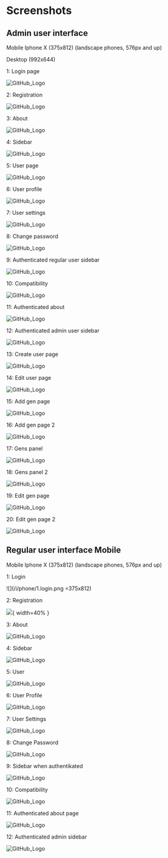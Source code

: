 # Screenshots

## Admin user interface

Mobile Iphone X (375x812) (landscape phones, 576px and up)

Desktop (992x644)

1: Login page

![GitHub_Logo](/i/desktop/1.login.png)

2: Registration

![GitHub_Logo](/i/desktop/2.reg.png)

3: About

![GitHub_Logo](/i/desktop/3.about.png)

4: Sidebar

![GitHub_Logo](/i/desktop/4.sidebar.png)

5: User page

![GitHub_Logo](/i/desktop/5.user.png)

6: User profile

![GitHub_Logo](/i/desktop/6.userProfile.png)

7: User settings

![GitHub_Logo](/i/desktop/7.userSettings.png)

8: Change password

![GitHub_Logo](/i/desktop/8.changePas.png)

9: Authenticated regular user sidebar

![GitHub_Logo](/i/desktop/9.authRegSidebar.png)

10: Compatibility

![GitHub_Logo](/i/desktop/10.compat.png)

11: Authenticated about

![GitHub_Logo](/i/desktop/11.authAbout.png)

12: Authenticated admin user sidebar

![GitHub_Logo](/i/desktop/12.authAdminSidebar.png)

13: Create user page

![GitHub_Logo](/i/desktop/13.adminCreateUser.png)

14: Edit user page

![GitHub_Logo](/i/desktop/14.adminCreateUser(edituser).png)

15: Add gen page

![GitHub_Logo](/i/desktop/15.adminGenAdd1.png)

16: Add gen page 2

![GitHub_Logo](/i/desktop/16.adminGenAdd2.png)

17: Gens panel

![GitHub_Logo](/i/desktop/17.adminUserGens1.png)

18: Gens panel 2

![GitHub_Logo](/i/desktop/18.adminUserGens2.png)

19: Edit gen page

![GitHub_Logo](/i/desktop/19.adminEditGen1.png)

20: Edit gen page 2

![GitHub_Logo](/i/desktop/20.adminEditGen2.png)
## Regular user interface Mobile

Mobile Iphone X (375x812) (landscape phones, 576px and up)

1: Login

![](/i/phone/1.login.png =375x812)

2: Registration

![](/i/phone/2.reg.png){ width=40% }

3: About

![GitHub_Logo](/i/phone/3.about.png)

4: Sidebar

![GitHub_Logo](/i/phone/4.sidebar.png)

5: User

![GitHub_Logo](/i/phone/5.user.png)

6: User Profile

![GitHub_Logo](/i/phone/6.userProfile.png)

7: User Settings

![GitHub_Logo](/i/phone/7.userSettings.png)

8: Change Password

![GitHub_Logo](/i/phone/8.changePas.png)

9: Sidebar when authentikated

![GitHub_Logo](/i/phone/9.authRegSidebar.png)

10: Compatibility

![GitHub_Logo](/i/phone/10.compat.png)

11: Authenticated about page

![GitHub_Logo](/i/phone/11.authAbout.png)

12: Authenticated admin sidebar

![GitHub_Logo](/i/phone/12.authAdminSidebar.png)